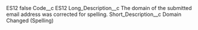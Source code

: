 <?xml version="1.0" encoding="UTF-8"?>
<CustomMetadata xmlns="http://soap.sforce.com/2006/04/metadata" xmlns:xsi="http://www.w3.org/2001/XMLSchema-instance" xmlns:xsd="http://www.w3.org/2001/XMLSchema">
    <label>ES12</label>
    <protected>false</protected>
    <values>
        <field>Code__c</field>
        <value xsi:type="xsd:string">ES12</value>
    </values>
    <values>
        <field>Long_Description__c</field>
        <value xsi:type="xsd:string">The domain of the submitted email address was corrected for spelling.</value>
    </values>
    <values>
        <field>Short_Description__c</field>
        <value xsi:type="xsd:string">Domain Changed (Spelling)</value>
    </values>
</CustomMetadata>
